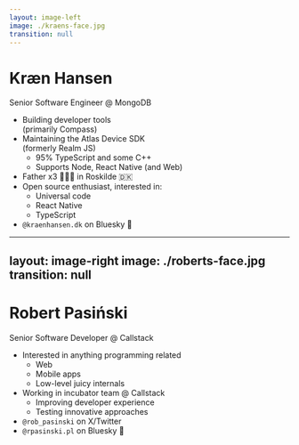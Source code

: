 ```yaml
---
layout: image-left
image: ./kraens-face.jpg
transition: null
---
```


# Kræn Hansen

Senior Software Engineer @ MongoDB

<v-clicks>

- Building developer tools<br>(primarily Compass)
- Maintaining the Atlas Device SDK<br>(formerly Realm JS)
  - 95% TypeScript and some C++
  - Supports Node, React Native (and Web)
- Father x3 👧👧👶 in Roskilde 🇩🇰
- Open source enthusiast, interested in:
  - Universal code
  - React Native
  - TypeScript
- `@kraenhansen.dk` on Bluesky 🦋

</v-clicks>

<!--
First, a bit about myself.

[click] I help build developer tools at MongoDB, primarily Compass, an Electron based GUI to query and administer a database cluster.
[click] I help maintain the Atlas Device SDK for TypeScript (formerly Realm JS). Lots of TypeScript, a bit of C++, supports multiple runtime environments, operating systems and JavaScript engines.
[click] Outside of work, I'm a proud father of two 6yos and a 2yo toddler - all girls.
[click] Besides my work at MongoDB (where I work ~ 30 hours per week) and family I like to build in the public.
[click] Write to me on Bluesky - any feedback is appreciated.

-->

---
layout: image-right
image: ./roberts-face.jpg
transition: null
---

# Robert Pasiński

Senior Software Developer @ Callstack

<v-clicks>

- Interested in anything programming related
  - Web
  - Mobile apps
  - Low-level juicy internals
- Working in incubator team @ Callstack
  - Improving developer experience
  - Testing innovative approaches
- `@rob_pasinski` on X/Twitter
- `@rpasinski.pl` on Bluesky 🦋

</v-clicks>

<!--

-->
